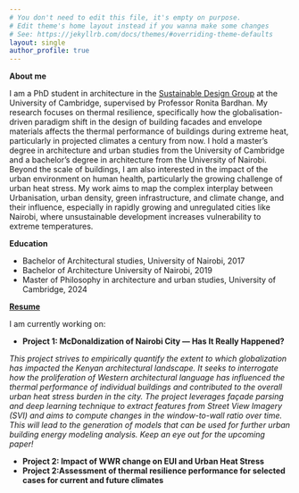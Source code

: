 ```yaml
---
# You don't need to edit this file, it's empty on purpose.
# Edit theme's home layout instead if you wanna make some changes
# See: https://jekyllrb.com/docs/themes/#overriding-theme-defaults
layout: single
author_profile: true
---
```

<style>
/* Page-only font size tweak — adjust 0.9rem / 14px as needed */
main, .content, .page, article, .post {
  font-size: 0.7rem;
  line-height: 1.30;
}

/* Narrower text for author profile if present */
.author-profile, .author-profile p {
  font-size: 0.75rem;
}
</style>

**About me**
<p style="text-align:justify; text-align-last:left justify;">

I am a PhD student in architecture in the <a href="https://www.sustainabledesign.arct.cam.ac.uk" target="_blank" rel="noopener noreferrer">Sustainable Design Group</a> at the University of Cambridge, supervised by Professor Ronita Bardhan. My research focuses on thermal resilience, specifically how the globalisation-driven paradigm shift in the design of building facades and envelope materials affects the thermal performance of buildings during extreme heat, particularly in projected climates a century from now. I hold a master’s degree in architecture and urban studies from the University of Cambridge and a bachelor’s degree in architecture from the University of Nairobi. Beyond the scale of buildings, I am also interested in the impact of the urban environment on human health, particularly the growing challenge of urban heat stress. My work aims to map the complex interplay  between Urbanisation, urban density, green infrastructure, and climate change, and their influence, especially in rapidly growing and unregulated cities like Nairobi, where unsustainable development increases vulnerability to extreme temperatures.
</p>

<style>
/* Page-only font size tweak — adjust 0.9rem / 14px as needed */
main, .content, .page, article, .post {
  font-size: 0.7rem;
  line-height: 1.30;
}

/* Narrower text for author profile if present */
.author-profile, .author-profile p {
  font-size: 0.75rem;
}
</style>

**Education**
- Bachelor of Architectural studies,  University of Nairobi, 2017
- Bachelor of Architecture University of Nairobi, 2019
- Master of Philosophy in architecture and urban studies, University of Cambridge, 2024

[**Resume**](https://drive.google.com/file/d/1MEEXiGl59vlMqnxSztle1b1Qi4rHOZHx/view)

I am currently working on:
- **Project 1: McDonaldization of Nairobi City — Has It Really Happened?**  
  <p style="text-align:justify; text-align-last:left;"> <em>
This project strives to empirically quantify the extent to which globalization has impacted the Kenyan architectural landscape. It seeks to interrogate how the proliferation of Western architectural language has influenced the thermal performance of individual buildings and contributed to the overall urban heat stress burden in the city. The project leverages façade parsing and deep learning technique to extract features from Street View Imagery (SVI) and aims to compute changes in the window-to-wall ratio over time. This will lead to the generation of models that can be used for further urban building energy modeling analysis. Keep an eye out for the upcoming paper!
</em>
 - **Project 2: Impact of WWR change on EUI and Urban Heat Stress**
 - **Project 2:Assessment of thermal resilience performance for selected cases for current and future climates**  












